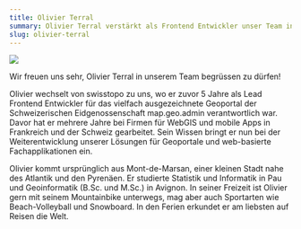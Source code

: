 ```yaml
---
title: Olivier Terral
summary: Olivier Terral verstärkt als Frontend Entwickler unser Team in Freiburg.
slug: olivier-terral
---
```

![](/images/blog/olivier-terral/OlvierOnBoner_Small.jpg)

Wir freuen uns sehr, Olivier Terral in unserem Team begrüssen zu dürfen!

Olivier wechselt von swisstopo zu uns, wo er zuvor 5 Jahre als Lead Frontend Entwickler für das vielfach ausgezeichnete Geoportal der Schweizerischen Eidgenossenschaft map.geo.admin verantwortlich war. Davor hat er mehrere Jahre bei Firmen für WebGIS und mobile Apps in Frankreich und der Schweiz gearbeitet. Sein Wissen bringt er nun bei der Weiterentwicklung unserer Lösungen für Geoportale und web-basierte Fachapplikationen ein.

Olivier kommt ursprünglich aus Mont-de-Marsan, einer kleinen Stadt nahe des Atlantik und den Pyrenäen. Er studierte Statistik und Informatik in Pau und Geoinformatik (B.Sc. und M.Sc.) in Avignon. In seiner Freizeit ist Olivier gern mit seinem Mountainbike unterwegs, mag aber auch Sportarten wie Beach-Volleyball und Snowboard. In den Ferien erkundet er am liebsten auf Reisen die Welt.